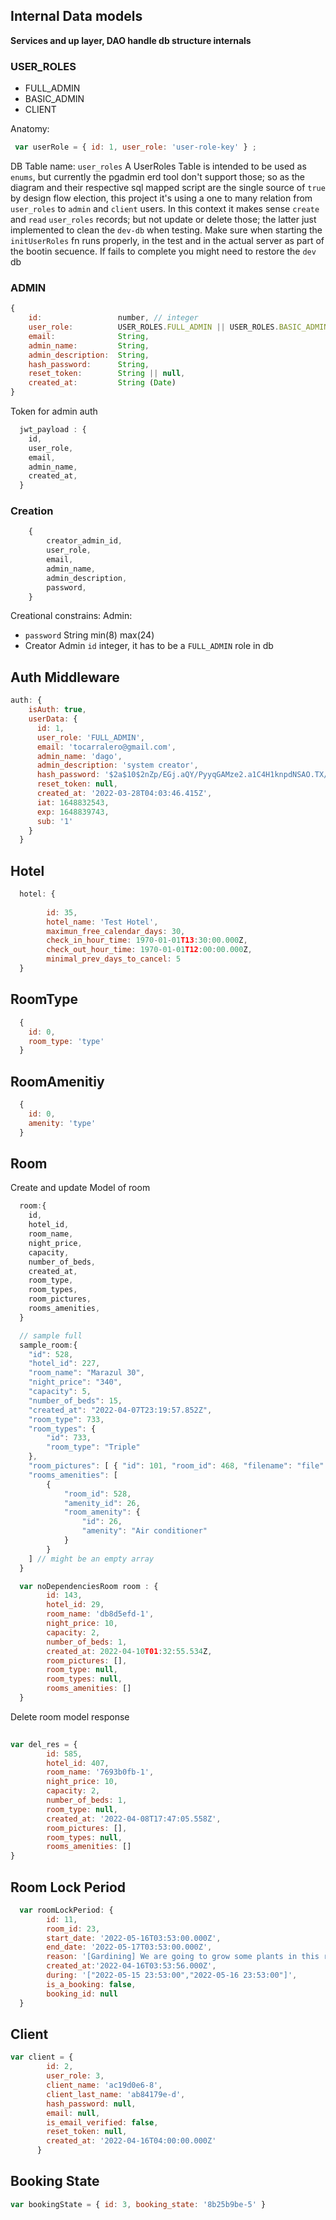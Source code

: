 ## Internal Data models 
**Services and up layer, DAO handle db structure internals**

### USER_ROLES
-   FULL_ADMIN
-   BASIC_ADMIN
-   CLIENT

Anatomy:
```js
 var userRole = { id: 1, user_role: 'user-role-key' } ;
```
DB Table name: `user_roles`
A UserRoles Table is intended to be used as `enums`, but currently the pgadmin erd tool don't support those; 
so as the diagram and their respective sql mapped script are the single source of `true` by design flow 
election, this project it's using a one to many relation from `user_roles` to `admin` and `client` users.
In this context it makes sense `create` and `read` `user_roles` records; but not update or delete those;
the latter just implemented to clean the `dev-db` when testing.
Make sure when starting the `initUserRoles` fn runs properly, in the test and in the actual server as part of 
the bootin secuence. If fails to complete you might need to restore the `dev` db


### ADMIN
```js
{   
    id:                 number, // integer
    user_role:          USER_ROLES.FULL_ADMIN || USER_ROLES.BASIC_ADMIN,
    email:              String,
    admin_name:         String,
    admin_description:  String,
    hash_password:      String,
    reset_token:        String || null,
    created_at:         String (Date)
}
```
Token for admin auth
```js
  jwt_payload : {
    id,
    user_role,
    email,
    admin_name,
    created_at,
  }
```

### Creation
```js
    {
        creator_admin_id,
        user_role,
        email,
        admin_name,
        admin_description,
        password,
    }
```
Creational constrains:
Admin:
-   `password` String min(8) max(24)
-   Creator Admin `id` integer, it has to be a `FULL_ADMIN` role in db


## Auth Middleware

```js
auth: {
    isAuth: true,
    userData: {
      id: 1,
      user_role: 'FULL_ADMIN',
      email: 'tocarralero@gmail.com',
      admin_name: 'dago',
      admin_description: 'system creator',
      hash_password: '$2a$10$2nZp/EGj.aQY/PyyqGAMze2.a1C4H1knpdNSAO.TX/92katjMo75C',
      reset_token: null,
      created_at: '2022-03-28T04:03:46.415Z',
      iat: 1648832543,
      exp: 1648839743,
      sub: '1'
    }
  }

```


## Hotel
```js
  hotel: {
    
        id: 35,
        hotel_name: 'Test Hotel',
        maximun_free_calendar_days: 30,
        check_in_hour_time: 1970-01-01T13:30:00.000Z,
        check_out_hour_time: 1970-01-01T12:00:00.000Z,
        minimal_prev_days_to_cancel: 5
  }

```
## RoomType
```js
  {
    id: 0,
    room_type: 'type'
  }
```

## RoomAmenitiy
```js
  {
    id: 0,
    amenity: 'type'
  }
```


## Room
Create and update Model of room
```js
  room:{
    id,
    hotel_id,
    room_name,
    night_price,
    capacity,
    number_of_beds,
    created_at,
    room_type,
    room_types,
    room_pictures,
    rooms_amenities,
  }

  // sample full
  sample_room:{
    "id": 528,
    "hotel_id": 227,
    "room_name": "Marazul 30",
    "night_price": "340",
    "capacity": 5,
    "number_of_beds": 15,
    "created_at": "2022-04-07T23:19:57.852Z",
    "room_type": 733,
    "room_types": {
        "id": 733,
        "room_type": "Triple"
    },
    "room_pictures": [ { "id": 101, "room_id": 468, "filename": "file" } ], // might be an empty array
    "rooms_amenities": [
        {
            "room_id": 528,
            "amenity_id": 26,
            "room_amenity": {
                "id": 26,
                "amenity": "Air conditioner"
            }
        }
    ] // might be an empty array
  }

  var noDependenciesRoom room : {
        id: 143,
        hotel_id: 29,
        room_name: 'db8d5efd-1',
        night_price: 10,
        capacity: 2,
        number_of_beds: 1,
        created_at: 2022-04-10T01:32:55.534Z,
        room_pictures: [],
        room_type: null,
        room_types: null,
        rooms_amenities: []
  }


```

Delete room model response


```js
  
var del_res = {
        id: 585,
        hotel_id: 407,
        room_name: '7693b0fb-1',
        night_price: 10,
        capacity: 2,
        number_of_beds: 1,
        room_type: null,
        created_at: '2022-04-08T17:47:05.558Z',
        room_pictures: [],
        room_types: null,
        rooms_amenities: []
}
```

## Room Lock Period

```js
  var roomLockPeriod: {
        id: 11,
        room_id: 23,
        start_date: '2022-05-16T03:53:00.000Z',
        end_date: '2022-05-17T03:53:00.000Z',
        reason: '[Gardining] We are going to grow some plants in this room',
        created_at:'2022-04-16T03:53:56.000Z',
        during: '["2022-05-15 23:53:00","2022-05-16 23:53:00"]',
        is_a_booking: false,
        booking_id: null
  }
```

## Client
```js
var client = {
        id: 2,
        user_role: 3,
        client_name: 'ac19d0e6-8',
        client_last_name: 'ab84179e-d',
        hash_password: null,
        email: null,
        is_email_verified: false,
        reset_token: null,
        created_at: '2022-04-16T04:00:00.000Z'
      }
```

## Booking State
```js
var bookingState = { id: 3, booking_state: '8b25b9be-5' }

```
